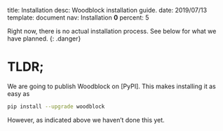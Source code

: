 title:      Installation
desc:       Woodblock installation guide.
date:       2019/07/13
template:   document
nav:        Installation __0__
percent:    5

Right now, there is no actual installation process. See below for what we have planned.
{: .danger}

# TLDR;

We are going to publish Woodblock on [PyPI]. This makes installing it as easy as

```bash
pip install --upgrade woodblock
```

However, as indicated above we haven’t done this yet.
